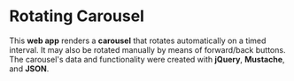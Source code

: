 # Rotating Carousel

This **web app** renders a **carousel** that rotates automatically on a timed interval. It may also be rotated manually by means of forward/back buttons. The carousel's data and functionality were created with **jQuery**, **Mustache**, and **JSON**.
